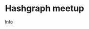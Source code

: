 # Hashgraph meetup

[Info](https://www.meetup.com/es-ES/Blockchain-Ethereum-Spain/events/247392389/)
